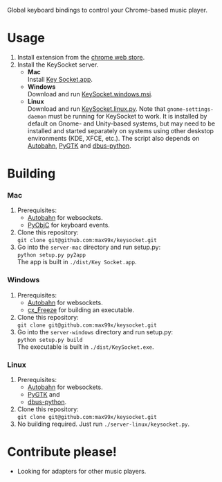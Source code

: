 Global keyboard bindings to control your Chrome-based music player.

# Usage

1. Install extension from the [chrome web store][crx].
2. Install the KeySocket server.
   * **Mac**  
     Install [Key Socket.app][dl-mac].
   * **Windows**  
     Download and run [KeySocket.windows.msi][dl-windows].
   * **Linux**  
     Download and run [KeySocket.linux.py][dl-linux].
     Note that `gnome-settings-daemon` must be running for KeySocket to work.
     It is installed by default on Gnome- and Unity-based systems, but may need
     to be installed and started separately on systems using other deskstop environments
     (KDE, XFCE, etc.). The script also depends on
     [Autobahn](https://github.com/oberstet/Autobahn/),
     [PyGTK](http://pypi.python.org/pypi/PyGTK) and 
     [dbus-python](https://pypi.python.org/pypi/dbus-python/).

# Building

### Mac

1. Prerequisites:
    * [Autobahn](https://github.com/oberstet/Autobahn/) for websockets.
    * [PyObjC](http://pyobjc.sourceforge.net) for keyboard events.
2. Clone this repository:  
   `git clone git@github.com:max99x/keysocket.git`
3. Go into the `server-mac` directory and run setup.py:  
   `python setup.py py2app`  
   The app is built in `./dist/Key Socket.app`.

### Windows

1. Prerequisites:
    * [Autobahn](https://github.com/oberstet/Autobahn/) for websockets.
    * [cx_Freeze](http://pypi.python.org/pypi/cx_Freeze) for building an executable.
2. Clone this repository:  
   `git clone git@github.com:max99x/keysocket.git`
3. Go into the `server-windows` directory and run setup.py:  
   `python setup.py build`  
   The executable is built in `./dist/KeySocket.exe`.

### Linux

1. Prerequisites:
    * [Autobahn](https://github.com/oberstet/Autobahn/) for websockets.
    * [PyGTK](http://pypi.python.org/pypi/PyGTK) and 
    * [dbus-python](https://pypi.python.org/pypi/dbus-python/).
2. Clone this repository:  
   `git clone git@github.com:max99x/keysocket.git`
3. No building required. Just run `./server-linux/keysocket.py`.

# Contribute please!

* Looking for adapters for other music players.

[crx]: https://chrome.google.com/webstore/detail/fphfgdknbpakeedbaenojjdcdoajihik
[dl-mac]: https://github.com/max99x/keysocket/raw/master/downloads/KeySocket.mac.zip
[dl-windows]: https://github.com/max99x/keysocket/raw/master/downloads/KeySocket.windows.msi
[dl-linux]: https://github.com/max99x/keysocket/raw/master/downloads/KeySocket.linux.py

